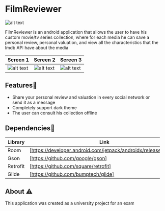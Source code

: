 # FilmReviewer
![alt text](https://camo.githubusercontent.com/b394d498a959c31f598daf06b24373c92f9fa7da800c73acc7e47157350d4394/68747470733a2f2f7472617669732d63692e6f72672f6b6c75676a6f2f6865786f2d6175746f6c696e6b65722e7376673f6272616e63683d6d6173746572)


FilmReviewer is an android application that allows the user to have his custom movie/tv series collection, where for each media he can save a personal review, personal valuation, and view all the characteristics that the Imdb API have about the media

| Screen 1 | Screen 2 | Screen 3 |
| ------ | ------ | ------ |
| ![alt text](https://github.com/Edo-256/film-reviewer/blob/main/screenshots/Screenshot_1641740526.png?raw=true) | ![alt text](https://github.com/Edo-256/film-reviewer/blob/main/screenshots/Screenshot_1641740540.png?raw=true) | ![alt text](https://github.com/Edo-256/film-reviewer/blob/main/screenshots/Screenshot_1641740583.png?raw=true) |

## Features🔮
- Share your personal review and valuation in every social network or send it as a message
- Completely support dark theme
- The user can consult his collection offline

## Dependencies🌲
| Library | Link |
| ------ | ------ |
| Room | [https://developer.android.com/jetpack/androidx/releases/room] |
| Gson | [https://github.com/google/gson] |
| Retrofit | [https://github.com/square/retrofit] |
| Glide | [https://github.com/bumptech/glide] |

## About ⚠️
This application was created as a university project for an exam
